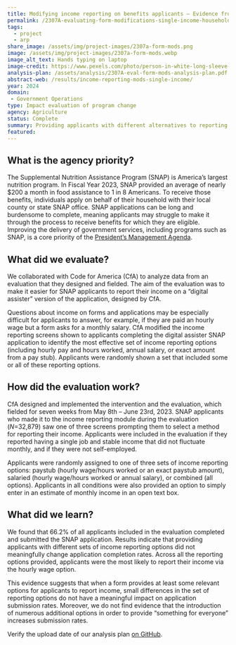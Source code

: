 ```yaml
---
title: Modifying income reporting on benefits applicants — Evidence from single-income households
permalink: /2307A-evaluating-form-modifications-single-income-households/
tags: 
  - project
  - arp
share_image: /assets/img/project-images/2307a-form-mods.png
image: /assets/img/project-images/2307a-form-mods.webp
image_alt_text: Hands typing on laptop
image-credit: https://www.pexels.com/photo/person-in-white-long-sleeve-shirt-using-macbook-pro-5076517/
analysis-plan: /assets/analysis/2307A-eval-form-mods-analysis-plan.pdf
abstract-web: /results/income-reporting-mods-single-income/
year: 2024  
domain:
 - Government Operations
type: Impact evaluation of program change
agency: Agriculture
status: Complete
summary: Providing applicants with different alternatives to reporting an hourly wage did not increase submission rates for an online application for SNAP benefits
featured: 
---
```

## What is the agency priority?
The Supplemental Nutrition Assistance Program (SNAP) is America’s largest nutrition program. In Fiscal Year 2023, SNAP provided an average of nearly $200 a month in food assistance to 1 in 8 Americans. To receive those benefits, individuals apply on behalf of their household with their local county or state SNAP office. SNAP applications can be long and burdensome to complete, meaning applicants may struggle to make it through the process to receive benefits for which they are eligible. Improving the delivery of government services, including programs such as SNAP, is a core priority of the <a class="usa-link usa-link--external" href="https://www.performance.gov/pma/cx/">President’s Management Agenda</a>.

## What did we evaluate?
We collaborated with Code for America (CfA) to analyze data from an evaluation that they designed and fielded. The aim of the evaluation was to make it easier for SNAP applicants to report their income on a “digital assister” version of the application, designed by CfA.

Questions about income on forms and applications may be especially difficult for applicants to answer, for example, if they are paid an hourly wage but a form asks for a monthly salary. CfA modified the income reporting screens shown to applicants completing the digital assister SNAP application to identify the most effective set of income reporting options (including hourly pay and hours worked, annual salary, or exact amount from a pay stub). Applicants were randomly shown a set that included some or all of these reporting options.

## How did the evaluation work?
CfA designed and implemented the intervention and the evaluation, which fielded for seven weeks from May 8th – June 23rd, 2023. SNAP applicants who made it to the income reporting module during the evaluation (<i>N</i>=32,879) saw one of three screens prompting them to select a method for reporting their income. Applicants were included in the evaluation if they reported having a single job and stable income that did not fluctuate monthly, and if they were not self-employed.

Applicants were randomly assigned to one of three sets of income reporting options: paystub (hourly wage/hours worked or an exact paystub amount), salaried (hourly wage/hours worked or annual salary), or combined (all options). Applicants in all conditions were also provided an option to simply enter in an estimate of monthly income in an open text box. 

## What did we learn?
We found that 66.2% of all applicants included in the evaluation completed and submitted the SNAP application. Results indicate that providing applicants with different sets of income reporting options did not meaningfully change application completion rates. Across all the reporting options provided, applicants were the most likely to report their income via the hourly wage option.

This evidence suggests that when a form provides at least some relevant options for applicants to report income, small differences in the set of reporting options do not have a meaningful impact on application submission rates. Moreover, we do not find evidence that the introduction of numerous additional options in order to provide “something for everyone” increases submission rates.

Verify the upload date of our analysis plan <a class="usa-link usa-link--external" href="https://github.com/gsa-oes/office-of-evaluation-sciences/commits/master/assets/analysis/2307A-eval-form-mods-analysis-plan.pdf">on GitHub</a>.
